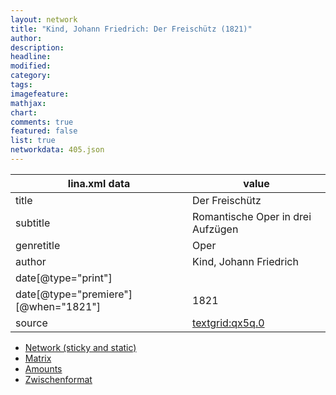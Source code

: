 ```yaml
---
layout: network
title: "Kind, Johann Friedrich: Der Freischütz (1821)"
author:
description:
headline:
modified:
category:
tags:
imagefeature: 
mathjax: 
chart: 
comments: true
featured: false
list: true
networkdata: 405.json
---
```

lina.xml data  | value
------------- | -------------
title|Der Freischütz
subtitle|Romantische Oper in drei Aufzügen
genretitle|Oper
author|Kind, Johann Friedrich
date[@type="print"]|
date[@type="premiere"][@when="1821"]|1821
source|[textgrid:qx5q.0](https://textgridlab.org/1.0/tgcrud-public/rest/textgrid:qx5q.0/data)



* [Network (sticky and static)](/linas/network405)
* [Matrix](/linas/matrix405)
* [Amounts](/linas/amount405)
* [Zwischenformat](/linas/lina405 )
